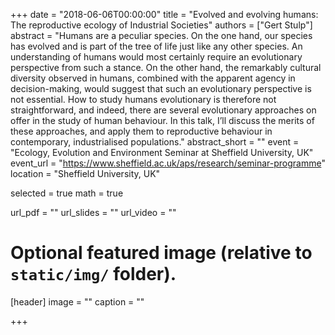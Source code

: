 +++
date = "2018-06-06T00:00:00"
title = "Evolved and evolving humans: The reproductive ecology of Industrial Societies"
authors = ["Gert Stulp"]
abstract = "Humans are a peculiar species. On the one hand, our species has evolved and is part of the tree of life just like any other species. An understanding of humans would most certainly require an evolutionary perspective from such a stance. On the other hand, the remarkably cultural diversity observed in humans, combined with the apparent agency in decision-making, would suggest that such an evolutionary perspective is not essential. How to study humans evolutionary is therefore not straightforward, and indeed, there are several evolutionary approaches on offer in the study of human behaviour. In this talk, I’ll discuss the merits of these approaches, and apply them to reproductive behaviour in contemporary, industrialised populations."
abstract_short = ""
event = "Ecology, Evolution and Environment Seminar at Sheffield University, UK"
event_url = "https://www.sheffield.ac.uk/aps/research/seminar-programme"
location = "Sheffield University, UK"

selected = true
math = true

url_pdf = ""
url_slides = ""
url_video = ""


# Optional featured image (relative to `static/img/` folder).
[header]
image = ""
caption = ""

+++
